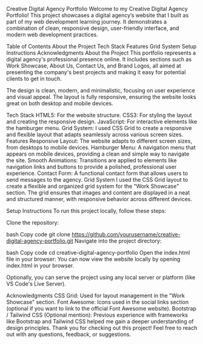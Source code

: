 ﻿Creative Digital Agency Portfolio
Welcome to my Creative Digital Agency Portfolio! This project showcases a digital agency’s website that I built as part of my web development learning journey. It demonstrates a combination of clean, responsive design, user-friendly interface, and modern web development practices.

Table of Contents
About the Project
Tech Stack
Features
Grid System
Setup Instructions
Acknowledgments
About the Project
This portfolio represents a digital agency's professional presence online. It includes sections such as Work Showcase, About Us, Contact Us, and Brand Logos, all aimed at presenting the company's best projects and making it easy for potential clients to get in touch.

The design is clean, modern, and minimalistic, focusing on user experience and visual appeal. The layout is fully responsive, ensuring the website looks great on both desktop and mobile devices.

Tech Stack
HTML5: For the website structure.
CSS3: For styling the layout and creating the responsive design.
JavaScript: For interactive elements like the hamburger menu.
Grid System: I used CSS Grid to create a responsive and flexible layout that adapts seamlessly across various screen sizes.
Features
Responsive Layout: The website adapts to different screen sizes, from desktops to mobile devices.
Hamburger Menu: A navigation menu that appears on mobile devices, providing a clean and simple way to navigate the site.
Smooth Animations: Transitions are applied to elements like navigation links and buttons to provide a polished, professional user experience.
Contact Form: A functional contact form that allows users to send messages to the agency.
Grid System
I used the CSS Grid layout to create a flexible and organized grid system for the "Work Showcase" section. The grid ensures that images and content are displayed in a neat and structured manner, with responsive behavior across different devices.

Setup Instructions
To run this project locally, follow these steps:

Clone the repository:

bash
Copy code
git clone https://github.com/yourusername/creative-digital-agency-portfolio.git
Navigate into the project directory:

bash
Copy code
cd creative-digital-agency-portfolio
Open the index.html file in your browser: You can now view the website locally by opening index.html in your browser.

Optionally, you can serve the project using any local server or platform (like VS Code's Live Server).

Acknowledgments
CSS Grid: Used for layout management in the "Work Showcase" section.
Font Awesome: Icons used in the social links section (optional if you want to link to the official Font Awesome website).
Bootstrap / Tailwind CSS (Optional mention): Previous experience with frameworks like Bootstrap and Tailwind CSS helped me gain a deeper understanding of design principles.
Thank you for checking out this project! Feel free to reach out with any questions, feedback, or suggestions.

